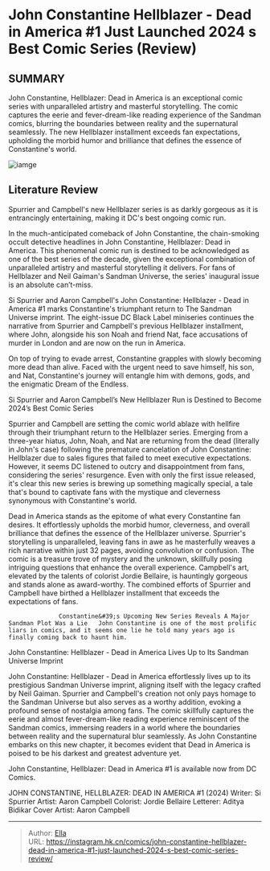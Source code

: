 # John Constantine Hellblazer - Dead in America #1 Just Launched 2024 s Best Comic Series (Review)


## SUMMARY 



  John Constantine, Hellblazer: Dead in America is an exceptional comic series with unparalleled artistry and masterful storytelling.   The comic captures the eerie and fever-dream-like reading experience of the Sandman comics, blurring the boundaries between reality and the supernatural seamlessly.   The new Hellblazer installment exceeds fan expectations, upholding the morbid humor and brilliance that defines the essence of Constantine&#39;s world.  

![iamge](https://static1.srcdn.com/wordpress/wp-content/uploads/2024/01/john-constantine-hellblazer-dead-in-america-preview.jpg)

## Literature Review

Spurrier and Campbell&#39;s new Hellblazer series is as darkly gorgeous as it is entrancingly entertaining, making it DC&#39;s best ongoing comic run.




In the much-anticipated comeback of John Constantine, the chain-smoking occult detective headlines in John Constantine, Hellblazer: Dead in America. This phenomenal comic run is destined to be acknowledged as one of the best series of the decade, given the exceptional combination of unparalleled artistry and masterful storytelling it delivers. For fans of Hellblazer and Neil Gaiman&#39;s Sandman Universe, the series&#39; inaugural issue is an absolute can’t-miss.




Si Spurrier and Aaron Campbell&#39;s John Constantine: Hellblazer - Dead in America #1 marks Constantine&#39;s triumphant return to The Sandman Universe imprint. The eight-issue DC Black Label miniseries continues the narrative from Spurrier and Campbell&#39;s previous Hellblazer installment, where John, alongside his son Noah and friend Nat, face accusations of murder in London and are now on the run in America.

          

On top of trying to evade arrest, Constantine grapples with slowly becoming more dead than alive. Faced with the urgent need to save himself, his son, and Nat, Constantine&#39;s journey will entangle him with demons, gods, and the enigmatic Dream of the Endless.


 Si Spurrier and Aaron Campbell’s New Hellblazer Run is Destined to Become 2024’s Best Comic Series 
          




Spurrier and Campbell are setting the comic world ablaze with hellfire through their triumphant return to the Hellblazer series. Emerging from a three-year hiatus, John, Noah, and Nat are returning from the dead (literally in John&#39;s case) following the premature cancelation of John Constantine: Hellblazer due to sales figures that failed to meet executive expectations. However, it seems DC listened to outcry and disappointment from fans, considering the series&#39; resurgence. Even with only the first issue released, it&#39;s clear this new series is brewing up something magically special, a tale that&#39;s bound to captivate fans with the mystique and cleverness synonymous with Constantine&#39;s world.

Dead in America stands as the epitome of what every Constantine fan desires. It effortlessly upholds the morbid humor, cleverness, and overall brilliance that defines the essence of the Hellblazer universe. Spurrier&#39;s storytelling is unparalleled, leaving fans in awe as he masterfully weaves a rich narrative within just 32 pages, avoiding convolution or confusion. The comic is a treasure trove of mystery and the unknown, skillfully posing intriguing questions that enhance the overall experience. Campbell&#39;s art, elevated by the talents of colorist Jordie Bellaire, is hauntingly gorgeous and stands alone as award-worthy. The combined efforts of Spurrier and Campbell have birthed a Hellblazer installment that exceeds the expectations of fans.




                  Constantine&#39;s Upcoming New Series Reveals A Major Sandman Plot Was a Lie   John Constantine is one of the most prolific liars in comics, and it seems one lie he told many years ago is finally coming back to haunt him.   



 John Constantine: Hellblazer - Dead in America Lives Up to Its Sandman Universe Imprint 


          

John Constantine: Hellblazer - Dead in America effortlessly lives up to its prestigious Sandman Universe imprint, aligning itself with the legacy crafted by Neil Gaiman. Spurrier and Campbell&#39;s creation not only pays homage to the Sandman Universe but also serves as a worthy addition, evoking a profound sense of nostalgia among fans. The comic skillfully captures the eerie and almost fever-dream-like reading experience reminiscent of the Sandman comics, immersing readers in a world where the boundaries between reality and the supernatural blur seamlessly. As John Constantine embarks on this new chapter, it becomes evident that Dead in America is poised to be his darkest and greatest adventure yet.




John Constantine, Hellblazer: Dead in America #1 is available now from DC Comics.

 JOHN CONSTANTINE, HELLBLAZER: DEAD IN AMERICA #1 (2024)                  Writer: Si Spurrier   Artist: Aaron Campbell   Colorist: Jordie Bellaire   Letterer: Aditya Bidikar   Cover Artist: Aaron Campbell      




---

> Author: [Ella](https://instagram.hk.cn/)  
> URL: https://instagram.hk.cn/comics/john-constantine-hellblazer-dead-in-america-#1-just-launched-2024-s-best-comic-series-review/  

